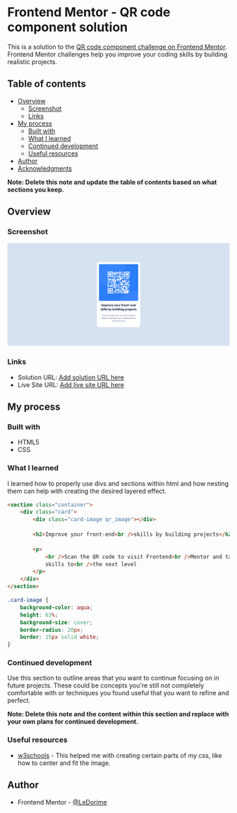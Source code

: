 # Frontend Mentor - QR code component solution

This is a solution to the [QR code component challenge on Frontend Mentor](https://www.frontendmentor.io/challenges/qr-code-component-iux_sIO_H). Frontend Mentor challenges help you improve your coding skills by building realistic projects.

## Table of contents

- [Overview](#overview)
  - [Screenshot](#screenshot)
  - [Links](#links)
- [My process](#my-process)
  - [Built with](#built-with)
  - [What I learned](#what-i-learned)
  - [Continued development](#continued-development)
  - [Useful resources](#useful-resources)
- [Author](#author)
- [Acknowledgments](#acknowledgments)

**Note: Delete this note and update the table of contents based on what sections you keep.**

## Overview

### Screenshot

![](/screenshot.png)

### Links

- Solution URL: [Add solution URL here](https://your-solution-url.com)
- Live Site URL: [Add live site URL here](https://your-live-site-url.com)

## My process

### Built with

- HTML5
- CSS

### What I learned

I learned how to properly use divs and sections within html and how nesting them can help with creating the desired layered effect.

```html
<section class="container">
	<div class="card">
		<div class="card-image qr_image"></div>

		<h2>Improve your front-end<br />skills by building projects</h2>

		<p>
			<br />Scan the QR code to visit Frontend<br />Mentor and take your coding
			skills to<br />the next level
		</p>
	</div>
</section>
```

```css
.card-image {
	background-color: aqua;
	height: 63%;
	background-size: cover;
	border-radius: 20px;
	border: 15px solid white;
}
```

### Continued development

Use this section to outline areas that you want to continue focusing on in future projects. These could be concepts you're still not completely comfortable with or techniques you found useful that you want to refine and perfect.

**Note: Delete this note and the content within this section and replace with your own plans for continued development.**

### Useful resources

- [w3schools](https://www.w3schools.com/css/) - This helped me with creating certain parts of my css, like how to center and fit the image.

## Author

- Frontend Mentor - [@LeDorime](https://www.frontendmentor.io/profile/LeDorime)
